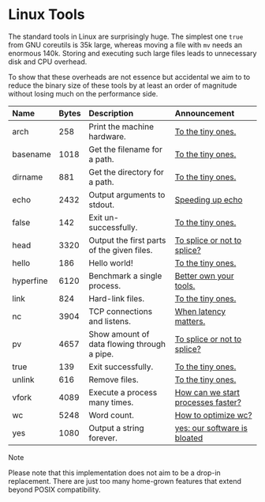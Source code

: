 # Linux Tools

The standard tools in Linux are surprisingly huge.  The simplest one
`true` from GNU coreutils is 35k large, whereas moving a file with
`mv` needs an enormous 140k.  Storing and executing such large files
leads to unnecessary disk and CPU overhead.

To show that these overheads are not essence but accidental we aim to
to reduce the binary size of these tools by at least an order of
magnitude without losing much on the performance side.

| Name   | Bytes | Description             | Announcement |
| :----- | :--- | :---------------------- | :--- |
| arch | 258 | Print the machine hardware. | [To the tiny ones.](https://www.linkedin.com/posts/bkauer_tiny-programming-lessismore-activity-7296196486801862657-pa_F) |
| basename | 1018 | Get the filename for a path. | [To the tiny ones.](https://www.linkedin.com/posts/bkauer_tiny-programming-lessismore-activity-7296196486801862657-pa_F) |
| dirname | 881 | Get the directory for a path. | [To the tiny ones.](https://www.linkedin.com/posts/bkauer_tiny-programming-lessismore-activity-7296196486801862657-pa_F) |
| echo | 2432 | Output arguments to stdout. | [Speeding up echo](https://www.linkedin.com/posts/bkauer_performance-rust-lessismore-activity-7269647523437240320-r5NI) |
| false | 142 | Exit un-successfully. | [To the tiny ones.](https://www.linkedin.com/posts/bkauer_tiny-programming-lessismore-activity-7296196486801862657-pa_F) |
| head | 3320 | Output the first parts of the given files. | [To splice or not to splice?](https://www.linkedin.com/posts/bkauer_splice-optimization-lessismore-activity-7278440673777782784-2YWv) |
| hello | 186 | Hello world! | [To the tiny ones.](https://www.linkedin.com/posts/bkauer_tiny-programming-lessismore-activity-7296196486801862657-pa_F) |
| hyperfine | 6120 | Benchmark a single process. | [Better own your tools.](https://www.linkedin.com/posts/bkauer_benchmark-tools-lessismore-activity-7292936912191844352-D2JP) |
| link | 824 | Hard-link files. | [To the tiny ones.](https://www.linkedin.com/posts/bkauer_tiny-programming-lessismore-activity-7296196486801862657-pa_F) |
| nc | 3904 | TCP connections and listens. | [When latency matters.](https://www.linkedin.com/posts/bkauer_lessismore-latency-ladybug-activity-7290761665099235329-CPRy) |
| pv | 4657 | Show amount of data flowing through a pipe. | [To splice or not to splice?](https://www.linkedin.com/posts/bkauer_splice-optimization-lessismore-activity-7278440673777782784-2YWv) |
| true | 139 | Exit successfully. | [To the tiny ones.](https://www.linkedin.com/posts/bkauer_tiny-programming-lessismore-activity-7296196486801862657-pa_F) |
| unlink | 616 | Remove files. | [To the tiny ones.](https://www.linkedin.com/posts/bkauer_tiny-programming-lessismore-activity-7296196486801862657-pa_F) |
| vfork | 4089 | Execute a process many times. | [How can we start processes faster?](https://www.linkedin.com/posts/bkauer_lessismore-activity-7259185264223301632-DYqK) |
| wc | 5248 | Word count. | [How to optimize wc?](https://www.linkedin.com/posts/bkauer_wc-optimize-lessismore-activity-7274786985649623041-xxT1) |
| yes | 1080 | Output a string forever. | [yes: our software is bloated](https://www.linkedin.com/posts/bkauer_complexity-optimization-lessismore-activity-7272653052879286273-PxwA) |

> [!NOTE]
> Please note that this implementation does not aim to be a drop-in
> replacement.  There are just too many home-grown features that extend
> beyond POSIX compatibility.
